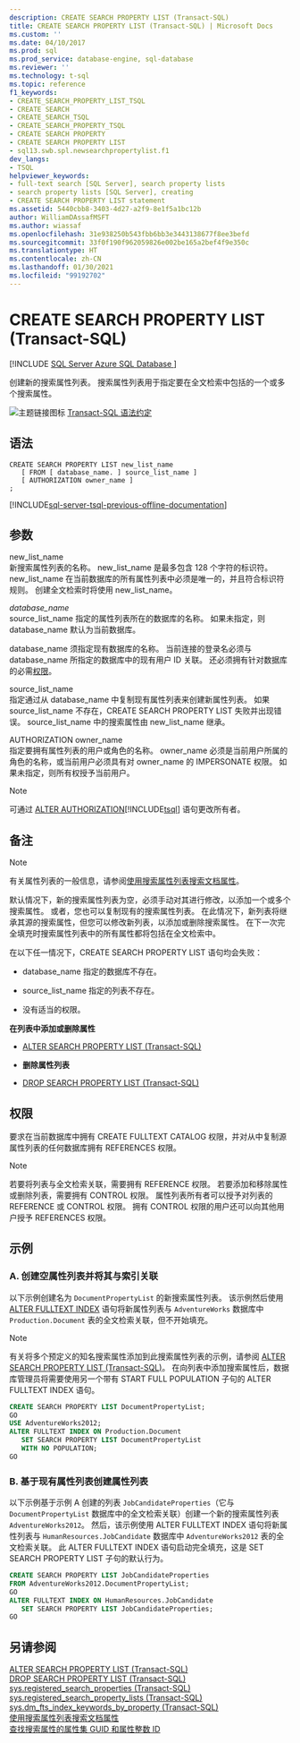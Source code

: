 ```yaml
---
description: CREATE SEARCH PROPERTY LIST (Transact-SQL)
title: CREATE SEARCH PROPERTY LIST (Transact-SQL) | Microsoft Docs
ms.custom: ''
ms.date: 04/10/2017
ms.prod: sql
ms.prod_service: database-engine, sql-database
ms.reviewer: ''
ms.technology: t-sql
ms.topic: reference
f1_keywords:
- CREATE_SEARCH_PROPERTY_LIST_TSQL
- CREATE SEARCH
- CREATE_SEARCH_TSQL
- CREATE_SEARCH_PROPERTY_TSQL
- CREATE SEARCH PROPERTY
- CREATE SEARCH PROPERTY LIST
- sql13.swb.spl.newsearchpropertylist.f1
dev_langs:
- TSQL
helpviewer_keywords:
- full-text search [SQL Server], search property lists
- search property lists [SQL Server], creating
- CREATE SEARCH PROPERTY LIST statement
ms.assetid: 5440cbb8-3403-4d27-a2f9-8e1f5a1bc12b
author: WilliamDAssafMSFT
ms.author: wiassaf
ms.openlocfilehash: 31e938250b543fbb6bb3e3443138677f8ee3befd
ms.sourcegitcommit: 33f0f190f962059826e002be165a2bef4f9e350c
ms.translationtype: HT
ms.contentlocale: zh-CN
ms.lasthandoff: 01/30/2021
ms.locfileid: "99192702"
---
```

# <a name="create-search-property-list-transact-sql"></a>CREATE SEARCH PROPERTY LIST (Transact-SQL)
[!INCLUDE [SQL Server Azure SQL Database ](../../includes/applies-to-version/sql-asdb.md)]

  创建新的搜索属性列表。 搜索属性列表用于指定要在全文检索中包括的一个或多个搜索属性。  
  
 ![主题链接图标](../../database-engine/configure-windows/media/topic-link.gif "“主题链接”图标") [Transact-SQL 语法约定](../../t-sql/language-elements/transact-sql-syntax-conventions-transact-sql.md)  
  
## <a name="syntax"></a>语法  
  
```syntaxsql  
CREATE SEARCH PROPERTY LIST new_list_name  
   [ FROM [ database_name. ] source_list_name ]  
   [ AUTHORIZATION owner_name ]  
;  
```  
  
[!INCLUDE[sql-server-tsql-previous-offline-documentation](../../includes/sql-server-tsql-previous-offline-documentation.md)]

## <a name="arguments"></a>参数
 new_list_name  
 新搜索属性列表的名称。 new_list_name 是最多包含 128 个字符的标识符。 new_list_name 在当前数据库的所有属性列表中必须是唯一的，并且符合标识符规则。 创建全文检索时将使用 new_list_name。  
  
 *database_name*  
 source_list_name 指定的属性列表所在的数据库的名称。 如果未指定，则 database_name 默认为当前数据库。  
  
 database_name 须指定现有数据库的名称。 当前连接的登录名必须与 database_name 所指定的数据库中的现有用户 ID 关联。 还必须拥有针对数据库的必需[权限](#Permissions)。  
  
 source_list_name  
 指定通过从 database_name 中复制现有属性列表来创建新属性列表。 如果 source_list_name 不存在，CREATE SEARCH PROPERTY LIST 失败并出现错误。 source_list_name 中的搜索属性由 new_list_name 继承。  
  
 AUTHORIZATION owner_name   
 指定要拥有属性列表的用户或角色的名称。 owner_name 必须是当前用户所属的角色的名称，或当前用户必须具有对 owner_name 的 IMPERSONATE 权限。 如果未指定，则所有权授予当前用户。  
  
> [!NOTE]  
>  可通过 [ALTER AUTHORIZATION](../../t-sql/statements/alter-authorization-transact-sql.md)[!INCLUDE[tsql](../../includes/tsql-md.md)] 语句更改所有者。  
  
## <a name="remarks"></a>备注  
  
> [!NOTE]  
>  有关属性列表的一般信息，请参阅[使用搜索属性列表搜索文档属性](../../relational-databases/search/search-document-properties-with-search-property-lists.md)。  
  
 默认情况下，新的搜索属性列表为空，必须手动对其进行修改，以添加一个或多个搜索属性。 或者，您也可以复制现有的搜索属性列表。 在此情况下，新列表将继承其源的搜索属性，但您可以修改新列表，以添加或删除搜索属性。 在下一次完全填充时搜索属性列表中的所有属性都将包括在全文检索中。  
  
 在以下任一情况下，CREATE SEARCH PROPERTY LIST 语句均会失败：  
  
-   database_name 指定的数据库不存在。  
  
-   source_list_name 指定的列表不存在。  
  
-   没有适当的权限。  
  
 **在列表中添加或删除属性**  
  
-   [ALTER SEARCH PROPERTY LIST (Transact-SQL)](../../t-sql/statements/alter-search-property-list-transact-sql.md)  
  
-   **删除属性列表**  
  
-   [DROP SEARCH PROPERTY LIST (Transact-SQL)](../../t-sql/statements/drop-search-property-list-transact-sql.md)  
  
##  <a name="permissions"></a><a name="Permissions"></a> 权限  
 要求在当前数据库中拥有 CREATE FULLTEXT CATALOG 权限，并对从中复制源属性列表的任何数据库拥有 REFERENCES 权限。  
  
> [!NOTE]  
>  若要将列表与全文检索关联，需要拥有 REFERENCE 权限。 若要添加和移除属性或删除列表，需要拥有 CONTROL 权限。 属性列表所有者可以授予对列表的 REFERENCE 或 CONTROL 权限。 拥有 CONTROL 权限的用户还可以向其他用户授予 REFERENCES 权限。  
  
## <a name="examples"></a>示例  
  
### <a name="a-creating-an-empty-property-list-and-associating-it-with-an-index"></a>A. 创建空属性列表并将其与索引关联  
 以下示例创建名为 `DocumentPropertyList` 的新搜索属性列表。 该示例然后使用 [ALTER FULLTEXT INDEX](../../t-sql/statements/alter-fulltext-index-transact-sql.md) 语句将新属性列表与 `AdventureWorks` 数据库中 `Production.Document` 表的全文检索关联，但不开始填充。  
  
> [!NOTE]  
>  有关将多个预定义的知名搜索属性添加到此搜索属性列表的示例，请参阅 [ALTER SEARCH PROPERTY LIST (Transact-SQL)](../../t-sql/statements/alter-search-property-list-transact-sql.md)。 在向列表中添加搜索属性后，数据库管理员将需要使用另一个带有 START FULL POPULATION 子句的 ALTER FULLTEXT INDEX 语句。  
  
```sql 
CREATE SEARCH PROPERTY LIST DocumentPropertyList;  
GO  
USE AdventureWorks2012;  
ALTER FULLTEXT INDEX ON Production.Document   
   SET SEARCH PROPERTY LIST DocumentPropertyList  
   WITH NO POPULATION;   
GO   
```  
  
### <a name="b-creating-a-property-list-from-an-existing-one"></a>B. 基于现有属性列表创建属性列表  
 以下示例基于示例 A 创建的列表 `JobCandidateProperties`（它与 `DocumentPropertyList` 数据库中的全文检索关联）创建一个新的搜索属性列表 `AdventureWorks2012`。 然后，该示例使用 ALTER FULLTEXT INDEX 语句将新属性列表与 `HumanResources.JobCandidate` 数据库中 `AdventureWorks2012` 表的全文检索关联。 此 ALTER FULLTEXT INDEX 语句启动完全填充，这是 SET SEARCH PROPERTY LIST 子句的默认行为。  
  
```sql  
CREATE SEARCH PROPERTY LIST JobCandidateProperties 
FROM AdventureWorks2012.DocumentPropertyList;  
GO  
ALTER FULLTEXT INDEX ON HumanResources.JobCandidate   
   SET SEARCH PROPERTY LIST JobCandidateProperties;  
GO
```  
  
## <a name="see-also"></a>另请参阅  
 [ALTER SEARCH PROPERTY LIST (Transact-SQL)](../../t-sql/statements/alter-search-property-list-transact-sql.md)   
 [DROP SEARCH PROPERTY LIST (Transact-SQL)](../../t-sql/statements/drop-search-property-list-transact-sql.md)   
 [sys.registered_search_properties (Transact-SQL)](../../relational-databases/system-catalog-views/sys-registered-search-properties-transact-sql.md)   
 [sys.registered_search_property_lists (Transact-SQL)](../../relational-databases/system-catalog-views/sys-registered-search-property-lists-transact-sql.md)   
 [sys.dm_fts_index_keywords_by_property (Transact-SQL)](../../relational-databases/system-dynamic-management-views/sys-dm-fts-index-keywords-by-property-transact-sql.md)   
 [使用搜索属性列表搜索文档属性](../../relational-databases/search/search-document-properties-with-search-property-lists.md)   
 [查找搜索属性的属性集 GUID 和属性整数 ID](../../relational-databases/search/find-property-set-guids-and-property-integer-ids-for-search-properties.md)  
  
  
